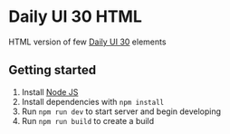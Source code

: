 # Daily UI 30 HTML

HTML version of few [Daily UI 30](https://symu.co/freebies/ui-kits-9/daily-ui-30-elements/) elements

## Getting started

1. Install [Node JS](http://nodejs.org/)
2. Install dependencies with `npm install`
3. Run `npm run dev` to start server and begin developing
4. Run `npm run build` to create a build
